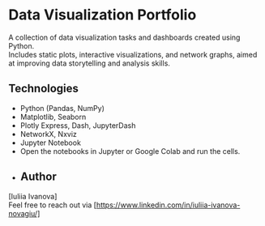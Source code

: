 # Data Visualization Portfolio
A collection of data visualization tasks and dashboards created using Python.  
Includes static plots, interactive visualizations, and network graphs, aimed at improving data storytelling and analysis skills.
## Technologies
- Python (Pandas, NumPy)
- Matplotlib, Seaborn
- Plotly Express, Dash, JupyterDash
- NetworkX, Nxviz
- Jupyter Notebook
- Open the notebooks in Jupyter or Google Colab and run the cells.
- ## Author
[Iuliia Ivanova]  
Feel free to reach out via [https://www.linkedin.com/in/iuliia-ivanova-novagiu/]
